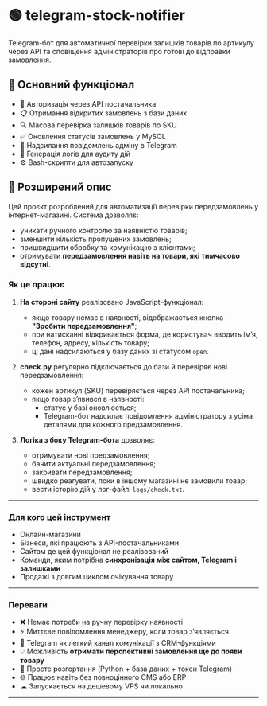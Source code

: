 # 🟢 telegram-stock-notifier

Telegram-бот для автоматичної перевірки залишків товарів по артикулу через API та сповіщення адміністраторів про готові до відправки замовлення.

## 🔧 Основний функціонал

- 🔐 Авторизація через API постачальника
- 📋 Отримання відкритих замовлень з бази даних
- 🔍 Масова перевірка залишків товарів по SKU
- ✅ Оновлення статусів замовлень у MySQL
- 🤖 Надсилання повідомлень адміну в Telegram
- 🧾 Генерація логів для аудиту дій
- ⚙️ Bash-скрипти для автозапуску
  
## 🔧 Розширений опис

Цей проєкт розроблений для автоматизації перевірки передзамовлень у інтернет-магазині. Система дозволяє:

- уникати ручного контролю за наявністю товарів;
- зменшити кількість пропущених замовлень;
- пришвидшити обробку та комунікацію з клієнтами;
- отримувати **передзамовлення навіть на товари, які тимчасово відсутні**.

### Як це працює

1. **На стороні сайту** реалізовано JavaScript-функціонал:
   - якщо товару немає в наявності, відображається кнопка **"Зробити передзамовлення"**;
   - при натисканні відкривається форма, де користувач вводить ім’я, телефон, адресу, кількість товару;
   - ці дані надсилаються у базу даних зі статусом `open`.

2. **check.py** регулярно підключається до бази й перевіряє нові передзамовлення:
   - кожен артикул (SKU) перевіряється через API постачальника;
   - якщо товар з’явився в наявності:
     - статус у базі оновлюється;
     - Telegram-бот надсилає повідомлення адміністратору з усіма деталями для кожного предзамовлення.

3. **Логіка з боку Telegram-бота** дозволяє:
   - отримувати нові предзамовлення;
   - бачити актуальні передзамовлення;
   - закривати передзамовлення;
   - швидко реагувати, поки в іншому магазині не замовили товар;
   - вести історію дій у лог-файлі `logs/check.txt`.

---

### Для кого цей інструмент

- Онлайн-магазини
- Бізнеси, які працюють з API-постачальниками
- Сайтам де цей функціонал не реалізований
- Команди, яким потрібна **синхронізація між сайтом, Telegram і залишками**
- Продажі з довгим циклом очікування товару

---

### Переваги

- ❌ Немає потреби на ручну перевірку наявності
- ⚡ Миттєве повідомлення менеджеру, коли товар з’являється
- 💬 Telegram як легкий канал комунікації з CRM-функціями
- 💡 Можливість **отримати перспективні замовлення ще до появи товару**
- 🔌 Просте розгортання (Python + база даних + токен Telegram)
- 🌐 Працює навіть без повноцінного CMS або ERP
- ☁︎ Запускається на дешевому VPS чи локально

---

